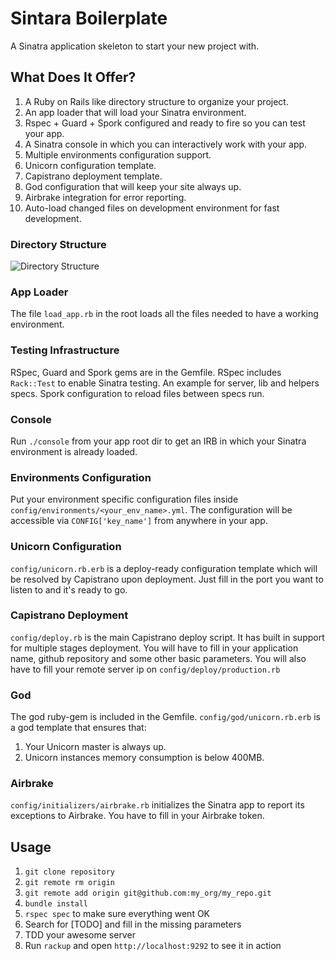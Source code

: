 # Sintara Boilerplate

A Sinatra application skeleton to start your new project with.

## What Does It Offer?

1. A Ruby on Rails like directory structure to organize your project.
2. An app loader that will load your Sinatra environment.
3. Rspec + Guard + Spork configured and ready to fire so you can test your app.
4. A Sinatra console in which you can interactively work with your app.
5. Multiple environments configuration support.
6. Unicorn configuration template.
7. Capistrano deployment template.
8. God configuration that will keep your site always up.
9. Airbrake integration for error reporting.
10. Auto-load changed files on development environment for fast development.

### Directory Structure

![Directory Structure](https://docs.google.com/drawings/d/1OCudHPpik4XHbPQ9v4e_4cD724Se8Alr7aRXtRtbJ-A/pub?w=553&h=744)

### App Loader

The file `load_app.rb` in the root loads all the files needed to have a working
environment.

### Testing Infrastructure

RSpec, Guard and Spork gems are in the Gemfile.
RSpec includes `Rack::Test` to enable Sinatra testing.
An example for server, lib and helpers specs.
Spork configuration to reload files between specs run.

### Console

Run `./console` from your app root dir to get an IRB in which your Sinatra
environment is already loaded.

### Environments Configuration

Put your environment specific configuration files inside `config/environments/<your_env_name>.yml`.
The configuration will be accessible via `CONFIG['key_name']` from anywhere in your app.

### Unicorn Configuration

`config/unicorn.rb.erb` is a deploy-ready configuration template which will
be resolved by Capistrano upon deployment.
Just fill in the port you want to listen to and it's ready to go.

### Capistrano Deployment

`config/deploy.rb` is the main Capistrano deploy script. It has built in
support for multiple stages deployment.
You will have to fill in your application name, github repository and some
other basic parameters.
You will also have to fill your remote server ip on `config/deploy/production.rb`

### God

The god ruby-gem is included in the Gemfile.
`config/god/unicorn.rb.erb` is a god template that ensures that:
1. Your Unicorn master is always up.
2. Unicorn instances memory consumption is below 400MB.

### Airbrake

`config/initializers/airbrake.rb` initializes the Sinatra app to report its
exceptions to Airbrake.
You have to fill in your Airbrake token.

## Usage

1. `git clone repository`
2. `git remote rm origin`
3. `git remote add origin git@github.com:my_org/my_repo.git`
4. `bundle install`
5. `rspec spec` to make sure everything went OK
6. Search for [TODO] and fill in the missing parameters
7. TDD your awesome server
8. Run `rackup` and open `http://localhost:9292` to see it in action
